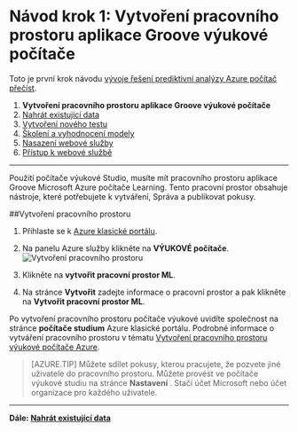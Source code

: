 <properties
    pageTitle="Krok 1: Vytvoření pracovního prostoru aplikace Groove výukové počítači | Microsoft Azure"
    description="Krok 1 vývoje prediktivní řešení návod: informace o vytvoření nového pracovního prostoru Azure počítače výukové Studio."
    services="machine-learning"
    documentationCenter=""
    authors="garyericson"
    manager="jhubbard"
    editor="cgronlun"/>

<tags
    ms.service="machine-learning"
    ms.workload="data-services"
    ms.tgt_pltfrm="na"
    ms.devlang="na"
    ms.topic="article"
    ms.date="09/16/2016"
    ms.author="garye"/>


# <a name="walkthrough-step-1-create-a-machine-learning-workspace"></a>Návod krok 1: Vytvoření pracovního prostoru aplikace Groove výukové počítače

Toto je první krok návodu [vývoje řešení prediktivní analýzy Azure počítač přečíst](machine-learning-walkthrough-develop-predictive-solution.md).


1.  **Vytvoření pracovního prostoru aplikace Groove výukové počítače**
2.  [Nahrát existující data](machine-learning-walkthrough-2-upload-data.md)
3.  [Vytvoření nového testu](machine-learning-walkthrough-3-create-new-experiment.md)
4.  [Školení a vyhodnocení modely](machine-learning-walkthrough-4-train-and-evaluate-models.md)
5.  [Nasazení webové služby](machine-learning-walkthrough-5-publish-web-service.md)
6.  [Přístup k webové službě](machine-learning-walkthrough-6-access-web-service.md)

----------

<!-- This needs to be updated to refer to the new way of creating workspaces in the Ibiza portal -->

Použití počítače výukové Studio, musíte mít pracovního prostoru aplikace Groove Microsoft Azure počítače Learning. Tento pracovní prostor obsahuje nástroje, které potřebujete k vytváření, Správa a publikovat pokusy.  

##<a name="to-create-a-workspace"></a>Vytvoření pracovního prostoru  

1.  Přihlaste se k [Azure klasické portálu](https://manage.windowsazure.com).
2.  Na panelu Azure služby klikněte na **VÝUKOVÉ počítače**.  
![Vytvoření pracovního prostoru][1]

3.  Klikněte na **vytvořit pracovní prostor ML**.
4.  Na stránce **Vytvořit** zadejte informace o pracovní prostor a pak klikněte na **Vytvořit pracovní prostor ML**.

Po vytvoření pracovního prostoru počítače výukové uvidíte společnost na stránce **počítače studium** Azure klasické portálu. Podrobné informace o vytváření pracovního prostoru v tématu [Vytvoření pracovního prostoru výukové počítače Azure](machine-learning-create-workspace.md).

> [AZURE.TIP] Můžete sdílet pokusy, kterou pracujete, že pozvete jiné uživatele do pracovního prostoru. Můžete provést ve počítače výukové studiu na stránce **Nastavení** . Stačí účet Microsoft nebo účet organizace pro každého uživatele.

----------

**Dále: [Nahrát existující data](machine-learning-walkthrough-2-upload-data.md)**

[1]: ./media/machine-learning-walkthrough-1-create-ml-workspace/create1.png
